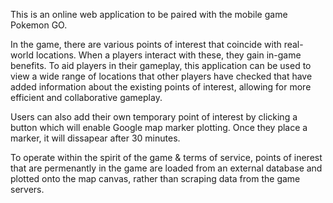 This is an online web application to be paired with the mobile game Pokemon GO. 

In the game, there are various points of interest that coincide with real-world locations. When a players interact with these, they gain in-game benefits. To aid players in their gameplay, this application can be used to view a wide range of locations that other players have checked that have added information about the existing points of interest, allowing for more efficient and collaborative gameplay.

Users can also add their own temporary point of interest by clicking a button which will enable Google map marker plotting. Once they place a marker, it will 
dissapear after 30 minutes.

To operate within the spirit of the game & terms of service, points of inerest that are permenantly in the game are loaded from an external database and plotted onto the map canvas, rather than scraping data from the game servers. 

